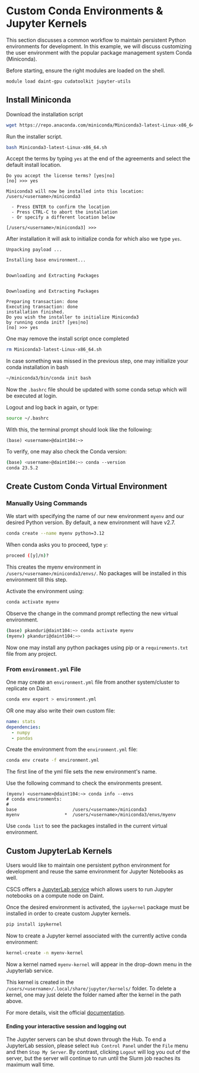 # Custom Conda Environments & Jupyter Kernels

This section discusses a common workflow to maintain persistent Python environments for development. In this example, we will discuss customizing the user environment with the popular package management system Conda (Miniconda).

Before starting, ensure the right modules are loaded on the shell.

```bash
module load daint-gpu cudatoolkit jupyter-utils
```

## Install Miniconda

Download the installation script

```bash
wget https://repo.anaconda.com/miniconda/Miniconda3-latest-Linux-x86_64.sh
```

Run the installer script.

```bash
bash Miniconda3-latest-Linux-x86_64.sh
```

Accept the terms by typing `yes` at the end of the agreements and select the default install location.

```console
Do you accept the license terms? [yes|no]
[no] >>> yes

Miniconda3 will now be installed into this location:
/users/<username>/miniconda3

  - Press ENTER to confirm the location
  - Press CTRL-C to abort the installation
  - Or specify a different location below

[/users/<username>/miniconda3] >>> 

```

After installation it will ask to initialize conda for which also we type `yes`.

```console
Unpacking payload ...
                                                                                                        
Installing base environment...


Downloading and Extracting Packages


Downloading and Extracting Packages

Preparing transaction: done
Executing transaction: done
installation finished.
Do you wish the installer to initialize Miniconda3
by running conda init? [yes|no]
[no] >>> yes
```

One may remove the install script once completed
```bash
rm Miniconda3-latest-Linux-x86_64.sh
```

In case something was missed in the previous step, one may initialize your conda installation in bash

```bash
~/miniconda3/bin/conda init bash
```

Now the `.bashrc` file should be updated with some conda setup which will be executed at login.

Logout and log back in again, or type:

```bash
source ~/.bashrc
```

With this, the terminal prompt should look like the following:

```
(base) <username>@daint104:~> 
```

To verify, one may also check the Conda version:

```bash
(base) <username>@daint104:~> conda --version
conda 23.5.2
```

## Create Custom Conda Virtual Environment

### Manually Using Commands

We start with specifying the name of our new environment `myenv` and our desired Python version. By default, a new environment will have v2.7.

```bash
conda create --name myenv python=3.12
```

When conda asks you to proceed, type `y`:

```bash
proceed ([y]/n)?
```

This creates the myenv environment in `/users/<username>/miniconda3/envs/`. No packages will be installed in this environment till this step.

Activate the environment using:

```bash
conda activate myenv
```

Observe the change in the command prompt reflecting the new virtual environment.

```bash
(base) pkanduri@daint104:~> conda activate myenv
(myenv) pkanduri@daint104:~> 
```

Now one may install any python packages using pip or a `requirements.txt` file from any project.

### From `environment.yml` File

One may create an `environment.yml` file from another system/cluster to replicate on Daint.

```bash
conda env export > environment.yml
```

OR one may also write their own custom file:

```yaml
name: stats
dependencies:
  - numpy
  - pandas
```

Create the environment from the `environment.yml` file:

```bash
conda env create -f environment.yml
```

The first line of the yml file sets the new environment's name.

Use the following command to check the environments present.

```console
(myenv) <username>@daint104:~> conda info --envs
# conda environments:
#
base                     /users/<username>/miniconda3
myenv                 *  /users/<username>/miniconda3/envs/myenv
```

Use `conda list` to see the packages installed in the current virtual environment.

## Custom JupyterLab Kernels

Users would like to maintain one persistent python environment for development and reuse the same environment for Jupyter Notebooks as well.

CSCS offers a [JupyterLab service](https://jupyter.cscs.ch/) which allows users to run Jupyter notebooks on a compute node on Daint.

Once the desired environment is activated, the `ipykernel` package must be installed in order to create custom Jupyter kernels.

```bash
pip install ipykernel
```

Now to create a Jupyter kernel associated with the currently active conda environment:

```bash
kernel-create -n myenv-kernel
```

Now a kernel named `myenv-kernel` will appear in the drop-down menu in the Jupyterlab service.

This kernel is created in the `/users/<username>/.local/share/jupyter/kernels/` folder. To delete a kernel, one may just delete the folder named after the kernel in the path above.

For more details, visit the official [documentation](https://user.cscs.ch/tools/interactive/jupyterlab/).

#### Ending your interactive session and logging out

The Jupyter servers can be shut down through the Hub. To end a JupyterLab session, please select `Hub Control Panel` under the `File` menu and then `Stop My Server`. By contrast, clicking `Logout` will log you out of the server, but the server will continue to run until the Slurm job reaches its maximum wall time.